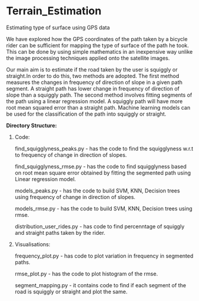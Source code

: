 # Terrain_Estimation
Estimating type of surface using GPS data
 
 We have explored how the GPS coordinates of the path taken by a bicycle rider can be sufficient for mapping the type of surface of the path he took. 
 This can be done by using simple mathematics in an inexpensive way unlike the image processing techniques applied onto the 
 satellite images.

Our main aim is to estimate if the road taken by the user is squiggly or straight.In order to do this, two methods are adopted. The first method measures the changes in frequency of direction of slope in a given path segment. A straight path has lower change in frequency of direction of slope than a squiggly path. The second method involves fitting segments of the path using a linear regression model. A squiggly path will have more root mean squared error than a straight path. Machine learning models can be used for the classification of the path into squiggly or straight. 

<b>Directory Structure:</b>


1. Code:
    
    find_squigglyness_peaks.py - has the code to find the squigglyness w.r.t to frequency of change in direction of slopes.
    
    find_squigglyness_rmse.py - has the code to find squigglyness based on root mean square error obtained by fitting the segmented
    path using Linear regression model.
    
    models_peaks.py - has the code to build SVM, KNN, Decision trees using frequency of change in direction of slopes.
    
    models_rmse.py - has the code to build SVM, KNN, Decision trees using rmse.
    
    distribution_user_rides.py - has code to find percenntage of squiggly and straight paths taken by the rider.
    
    
 2. Visualisations:
 
     frequency_plot.py - has code to plot variation in frequency in segmented paths.
     
     rmse_plot.py - has the code to plot histogram of the rmse.
     
     segment_mapping.py - it contains code to find if each segment of the road is squiggly or straight and plot the same.
     
     
